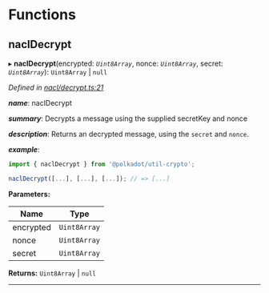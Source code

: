 

# Functions

<a id="nacldecrypt"></a>

##  naclDecrypt

▸ **naclDecrypt**(encrypted: *`Uint8Array`*, nonce: *`Uint8Array`*, secret: *`Uint8Array`*): `Uint8Array` \| `null`

*Defined in [nacl/decrypt.ts:21](https://github.com/polkadot-js/common/blob/ccc1529/packages/util-crypto/src/nacl/decrypt.ts#L21)*

*__name__*: naclDecrypt

*__summary__*: Decrypts a message using the supplied secretKey and nonce

*__description__*: Returns an decrypted message, using the `secret` and `nonce`.

*__example__*:   

```javascript
import { naclDecrypt } from '@polkadot/util-crypto';

naclDecrypt([...], [...], [...]); // => [...]
```

**Parameters:**

| Name | Type |
| ------ | ------ |
| encrypted | `Uint8Array` |
| nonce | `Uint8Array` |
| secret | `Uint8Array` |

**Returns:** `Uint8Array` \| `null`

___

